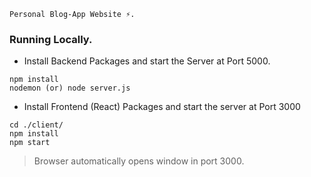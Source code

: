 ```
Personal Blog-App Website ⚡️.
```
### Running Locally.
- Install Backend Packages and start the Server at Port 5000.
```
npm install
nodemon (or) node server.js
```

- Install Frontend (React) Packages and start the server at Port 3000
```
cd ./client/
npm install
npm start
```

> Browser automatically opens window in port 3000.
